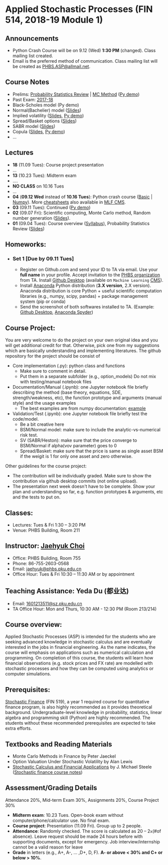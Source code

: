 # Applied Stochastic Processes (FIN 514, 2018-19 Module 1)

## Announcements
* Python Crash Course will be on 9.12 (Wed) **1:30 PM** (changed). Class mailing list created.
* Email is the preferred method of communication. Class mailing list will be created as PHBS.ASP@allmail.net.

## Course Notes
* Prelims: [Probability Statistics Review](files/Prob_Stat_Review.pdf) | [MC Method](files/MCmethod.pdf) ([Py demo](py/MC_Demo.ipynb))
* Past Exam: [2017-18](files/ASP2017_Midterm.pdf)
* Black-Scholes model (Py demo)
* Normal(Bachelier) model ([Slides](files/Normal_Model.pdf))
* Implied volatility ([Slides](files/ImpVol.pdf), [Py demo](py/BlackScholes_ImpliedVol.ipynb))
* Spread/Basket options ([Slides](files/SpreadBasketOption.pdf))
* SABR model ([Slides](files/SABRmodel.pdf))
* Copula ([Slides](files/Copula.pdf), [Py demo](py/Demo_Copula.ipynb))
* ...


## Lectures
* __18__ (11.09 Tues): Course project presentation
* ...
* __13__ (10.23 Tues): Midterm exam
* ....
* __NO CLASS__ on 10.16 Tues
* ...
* __04__ (__09.12 Wed__ instead of __10.16 Tues__): Python crash course ([Basic](py/PythonCrashCourse_Derek_Banas.ipynb) | [Numpy](py/PythonCrashCourse_Numpy.ipynb)).  More [cheatsheets](https://ehmatthes.github.io/pcc/cheatsheets/README.html) also available in [MLF CMS](http://cms.phbs.pku.edu.cn/claroline/document/document.php?cidReset=true&cidReq=FN570).
* __03__ (09.11 Tues): Continued ([Py demo](py/MC_Demo.ipynb))
* __02__ (09.07 Fri): Scientific computing, Monte Carlo method, Random number generation ([Slides](files/MCmethod.pdf)). 
* __01__ (09.04 Tues): Course overview ([Syllabus](files/syllabus.pdf)), Probability Statistics Review ([Slides](files/Prob_Stat_Review.pdf))

## Homeworks:
* ### __Set 1__ [Due by 09.11 Tues]
  * Register on Github.com and send your ID to TA via email. Use your __full name__ in your profile. Accept invitation to the [PHBS organization](https://github.com/orgs/PHBS/people) from TA. Install [Github Desktop](https://desktop.github.com/) (available on `Machine Learning` [CMS](http://cms.phbs.pku.edu.cn/claroline/course/index.php?cid=FN570)). 
  * Install [Anaconda](https://www.anaconda.com/download/) Python distribution (__3.X version__, 2.X version). Anaconda distribution is core Python + useful scientific computation libraries (e.g., numpy, scipy, pandas) + package management system (pip or conda)
  * Send the screenshot of both softwares installed to TA. (Example: [Github Desktop](files/Choi_Jaehyuk_Github.png), [Anaconda Spyder](files/Choi_Jaehyuk_Python.png))

## Course Project:

You are very welcome to do the project on your own original idea and you will get additional credit for that. Otherwise, pick one from my suggestions which are basically understanding and implementing literatures. The github repository for the project should be consist of

* Core implementation (.py): python class and functions
  * Make sure to comment in detail.
  * Put them in a separate subfolder (e.g., option_models) Do not mix with testing/manual notebook files
* Documentation/Manual (.ipynb): one Jupyter notebook file briefly describing the method (base theory, equations, SDE, strength/weakness, etc), the function prototype and arguments (manual style) and the usage examples
  * The best examples are from numpy documentation: [example](https://docs.scipy.org/doc/numpy-1.10.1/reference/routines.polynomials.hermite.html)
* Validation/Test (.ipynb): one Jupyter notebook file briefly test the code/model.
  * Be a bit creative here
  * BSM/Normal model: make sure to include the analytic-vs-numerical risk test.
  * SV (SABR/Heston): make sure that the price converge to BSM/Normal if alpha(vov parameter) goes to 0
  * Spread/Basket: make sure that the price is same as single asset BSM if the weigit is 1 for only one asset and zero otherwise.
  
Other guidelines for the course project:
* The contribution will be individually graded. Make sure to show the contribution via github desktop commits (not online upload).
* The presentation next week doesn't have to be complete. Show your plan and understanding so far, e.g. function prototypes & arguments, etc and the tests to put on.

## Classes: 
* Lectures: Tues & Fri 1:30 – 3:20 PM
* Venue: PHBS Building, Room 211

## Instructor: [Jaehyuk Choi](http://www.jaehyukchoi.net/phbs_en)
* Office: PHBS Building, Room 755
* Phone: 86-755-2603-0568
* Email: jaehyuk@phbs.pku.edu.cn
* Office Hour: Tues & Fri 10:30 – 11:30 AM or by appointment

## Teaching Assistance: Yeda Du (都业达)
* Email: 1601213511@sz.pku.edu.cn
* TA Office Hour: Mon and Thurs, 10:30 AM - 12:30 PM (Room 213/214)

## Course overview: 
Applied Stochastic Processes (ASP) is intended for the students who are
seeking advanced knowledge in stochastic calculus and are eventually interested in the jobs in
financial engineering. As the name indicates, the course will emphasis on applications such as
numerical calculation and programming. On completion of this course, the students will learn
how financial observations (e.g. stock prices and FX rate) are modelled with stochastic
processes and how they can be computed using analytics or computer simulations.

## Prerequisites: 
[Stochastic Finance](https://github.com/PHBS/2017.M3.StoFin) (FIN 519), a year 1 required course for quantitative finance program, is also highly recommended as it provides theoretical background. Undergraduate-level knowledge in probability, statistics, linear algebra and programming skill (Python) are highly recommended. The students without these recommended prerequisites are expected to take extra efforts.

##  Textbooks and Reading Materials
* Monte Carlo Methods in Finance by Peter Jaeckel
* Option Valuation Under Stochastic Volatility by Alan Lewis
* [Stochastic Calculus and Financial Applications](http://www-stat.wharton.upenn.edu/~steele/StochasticCalculus.html) by J. Michael Steele
([Stochastic finance course notes](https://github.com/PHBS/2016.M3.StoFin/blob/master/files/Notes%20Steele.pdf))

## Assessment/Grading Details
Attendance 20%, Mid-term Exam 30%, Assignments 20%, Course Project 30%
* __Midterm exam__: 10.23 Tues. Open-book exam without computer/phone/calculator use. No final exam.
* __Course project__: Presentation (11.09 Fri). Group up to 2 people.
* __Attendance__: Randomly checked. The score is calculated as 20 – 2`x`(#of absence). Leave request should be made 24 hours before with supporting documents, except for emergency. Job interview/internship cannot be a valid reason for leave
* __Grade__ in letters (e.g., A+, A-, ... ,D+, D, F). __A- or above < 30% and C+ or below > 10%__.
